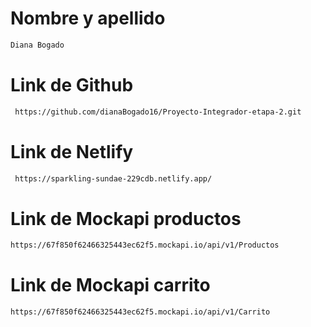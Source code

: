 # Nombre y apellido

```sh
Diana Bogado
```

# Link de Github

```sh
 https://github.com/dianaBogado16/Proyecto-Integrador-etapa-2.git
```

# Link de Netlify

```sh
 https://sparkling-sundae-229cdb.netlify.app/
``` 


# Link de Mockapi productos
```sh
https://67f850f62466325443ec62f5.mockapi.io/api/v1/Productos
``` 


# Link de Mockapi carrito
```sh
https://67f850f62466325443ec62f5.mockapi.io/api/v1/Carrito
``` 
